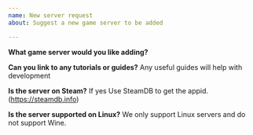 ```yaml
---
name: New server request
about: Suggest a new game server to be added

---
```


**What game server would you like adding?**

**Can you link to any tutorials or guides?**
Any useful guides will help with development

**Is the server on Steam?**
If yes Use SteamDB to get the appid. (https://steamdb.info)

**Is the server supported on Linux?**
We only support Linux servers and do not support Wine.